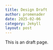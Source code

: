 ```yaml
---
title: Design Draft
author: promenader
date: 2025-02-06
category: Jekyll
layout: post
---
```


This is an draft page.
